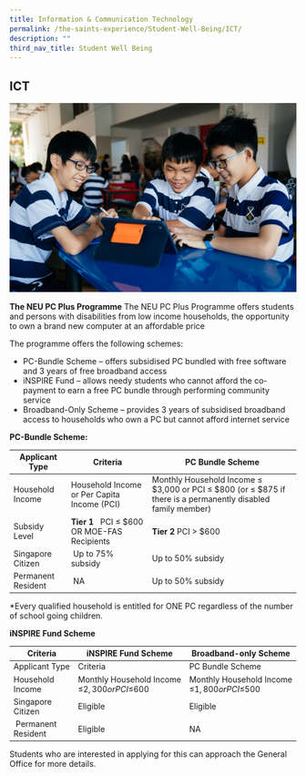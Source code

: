 ```yaml
---
title: Information & Communication Technology
permalink: /the-saints-experience/Student-Well-Being/ICT/
description: ""
third_nav_title: Student Well Being
---
```

## ICT 

![](/images/ICT/Capture.png)

**The NEU PC Plus Programme**
The NEU PC Plus Programme offers students and persons with disabilities from low income households, the opportunity to own a brand new computer at an affordable price 

  

The programme offers the following schemes: 

  

*   PC-Bundle Scheme – offers subsidised PC bundled with free software and 3 years of free broadband access 
*   iNSPIRE Fund – allows needy students who cannot afford the co-payment to earn a free PC bundle through performing community service 
*   Broadband-Only Scheme – provides 3 years of subsidised broadband access to households who own a PC but cannot afford internet service

  

**PC-Bundle Scheme:**



| Applicant Type | Criteria | PC Bundle Scheme |
| -------- | -------- | -------- |
| Household Income     | Household Income or Per Capita Income (PCI)    | Monthly Household Income ≤ $3,000 or PCI ≤ $800 (or ≤ $875 if there is a permanently disabled family member)    |
| Subsidy Level     |  **Tier 1**   PCI ≤ $600 OR MOE-FAS Recipients   | **Tier 2**   PCI > $600
| Singapore Citizen     |   Up to 75% subsidy   | Up to 50% subsidy
| Permanent Resident     |   NA   | Up to 50% subsidy

*Every qualified household is entitled for ONE PC regardless of the number of school going children.

**iNSPIRE Fund Scheme**



| Criteria | iNSPIRE Fund Scheme | Broadband-only Scheme |
| -------- | -------- | -------- |
| Applicant Type     | Criteria     | PC Bundle Scheme     |
| Household Income    | Monthly Household Income ≤$2,300 or PCI ≤$600     | Monthly Household Income ≤$1,800 or PCI ≤$500     |
| Singapore Citizen     | Eligible    | Eligible     |
|  Permanent Resident     | Eligible  | NA     |

Students who are interested in applying for this can approach the General Office for more details.